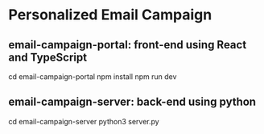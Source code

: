 # Personalized Email Campaign

## email-campaign-portal: front-end using React and TypeScript
cd email-campaign-portal
npm install
npm run dev

## email-campaign-server: back-end using python
cd email-campaign-server
python3 server.py
